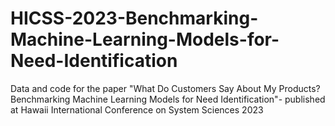 # HICSS-2023-Benchmarking-Machine-Learning-Models-for-Need-Identification
Data and code for the paper "What Do Customers Say About My Products? Benchmarking Machine Learning Models for Need Identification"- published at Hawaii International Conference on System Sciences 2023
